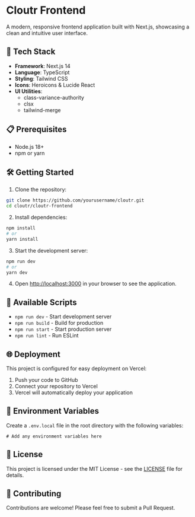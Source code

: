 # Cloutr Frontend

A modern, responsive frontend application built with Next.js, showcasing a clean and intuitive user interface.

## 🚀 Tech Stack

- **Framework**: Next.js 14
- **Language**: TypeScript
- **Styling**: Tailwind CSS
- **Icons**: Heroicons & Lucide React
- **UI Utilities**: 
  - class-variance-authority
  - clsx
  - tailwind-merge

## 📋 Prerequisites

- Node.js 18+ 
- npm or yarn

## 🛠️ Getting Started

1. Clone the repository:
```bash
git clone https://github.com/yourusername/cloutr.git
cd cloutr/cloutr-frontend
```

2. Install dependencies:
```bash
npm install
# or
yarn install
```

3. Start the development server:
```bash
npm run dev
# or
yarn dev
```

4. Open [http://localhost:3000](http://localhost:3000) in your browser to see the application.

## 🔧 Available Scripts

- `npm run dev` - Start development server
- `npm run build` - Build for production
- `npm run start` - Start production server
- `npm run lint` - Run ESLint

## 🌐 Deployment

This project is configured for easy deployment on Vercel:

1. Push your code to GitHub
2. Connect your repository to Vercel
3. Vercel will automatically deploy your application

## 📝 Environment Variables

Create a `.env.local` file in the root directory with the following variables:

```env
# Add any environment variables here
```

## 📄 License

This project is licensed under the MIT License - see the [LICENSE](LICENSE) file for details.

## 🤝 Contributing

Contributions are welcome! Please feel free to submit a Pull Request.
